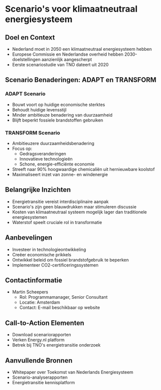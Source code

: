 # Scenario's voor klimaatneutraal energiesysteem

## Doel en Context
- Nederland moet in 2050 een klimaatneutraal energiesysteem hebben
- Europese Commissie en Nederlandse overheid hebben 2030-doelstellingen aanzienlijk aangescherpt
- Eerste scenariostudie van TNO dateert uit 2020

## Scenario Benaderingen: ADAPT en TRANSFORM

### ADAPT Scenario
- Bouwt voort op huidige economische sterktes
- Behoudt huidige levensstijl
- Minder ambitieuze benadering van duurzaamheid
- Blijft beperkt fossiele brandstoffen gebruiken

### TRANSFORM Scenario
- Ambitieuzere duurzaamheidsbenadering
- Focus op:
  - Gedragsveranderingen
  - Innovatieve technologieën
  - Schone, energie-efficiënte economie
- Streeft naar 90% hoogwaardige chemicaliën uit hernieuwbare koolstof
- Maximaliseert inzet van zonne- en windenergie

## Belangrijke Inzichten
- Energietransitie vereist interdisciplinaire aanpak
- Scenario's zijn geen blauwdrukken maar stimuleren discussie
- Kosten van klimaatneutraal systeem mogelijk lager dan traditionele energiesystemen
- Waterstof speelt cruciale rol in transformatie

## Aanbevelingen
- Investeer in technologieontwikkeling
- Creëer economische prikkels
- Ontwikkel beleid om fossiel brandstofgebruik te beperken
- Implementeer CO2-certificeringssystemen

## Contactinformatie
- Martin Scheepers
  - Rol: Programmamanager, Senior Consultant
  - Locatie: Amsterdam
  - Contact: E-mail beschikbaar op website

## Call-to-Action Elementen
- Download scenariorapporten
- Verken Energy.nl platform
- Betrek bij TNO's energietransitie onderzoek

## Aanvullende Bronnen
- Whitepaper over Toekomst van Nederlands Energiesysteem
- Scenario-analyserapporten
- Energietransitie kennisplatform